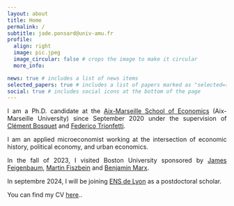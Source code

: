 ```yaml
---
layout: about
title: Home
permalink: /
subtitle: jade.ponsard@univ-amu.fr
profile:
  align: right
  image: pic.jpeg
  image_circular: false # crops the image to make it circular
  more_info:

news: true # includes a list of news items
selected_papers: true # includes a list of papers marked as "selected={true}"
social: true # includes social icons at the bottom of the page
---
```

<p align="justify"> I am a Ph.D. candidate at the <a href="https://www.amse-aixmarseille.fr/en" target="_blank">Aix-Marseille School of Economics</a> (Aix-Marseille University) since September 2020 under the supervision of <a href="https://sites.google.com/site/clementbosquet/" target="_blank">Clément Bosquet</a> and <a href="https://trionfetti.wordpress.com/" target="_blank">Federico Trionfetti</a>.  </p>

<p align="justify"> I am an applied microeconomist working at the intersection of economic history, political economy, and urban economics.</p>

<p align="justify"> In the fall of 2023, I visited Boston University sponsored by <a href="https://jamesfeigenbaum.github.io/" target="_blank">James Feigenbaum</a>, <a href="https://sites.google.com/site/martinfiszbein/" target="_blank">Martin Fiszbein</a> and <a href="https://sites.google.com/view/bmarx/home" target="_blank">Benjamin Marx</a>.</p>

<p align="justify"> In septembre 2024, I will be joining <a href="https://www.ens-lyon.fr/en/" target="_blank">ENS de Lyon</a> as a postdoctoral scholar.</p>

<p align="justify"> You can find my CV <a href="https://drive.google.com/file/d/1K3CIDJjsAcUNMzH6fM8w1C_rVRA-JvuF/view?usp=sharing" target="_blank">here</a>..</p>

